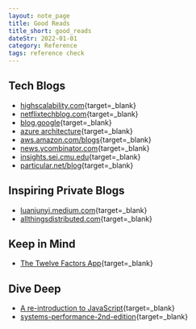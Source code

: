 ```yaml
---
layout: note_page
title: Good Reads
title_short: good_reads
dateStr: 2022-01-01
category: Reference
tags: reference check
---
```


## Tech Blogs

- [highscalability.com](http://highscalability.com/){target=_blank}
- [netflixtechblog.com](https://netflixtechblog.com/){target=_blank}
- [blog.google](https://blog.google/technology/){target=_blank}
- [azure architecture](https://docs.microsoft.com/en-us/azure/architecture/){target=_blank}
- [aws.amazon.com/blogs](https://aws.amazon.com/blogs/architecture/){target=_blank}
- [news.ycombinator.com](https://news.ycombinator.com/){target=_blank}
- [insights.sei.cmu.edu](https://insights.sei.cmu.edu/blog/){target=_blank}
- [particular.net/blog](https://particular.net/blog){target=_blank}

## Inspiring Private Blogs

- [luanjunyi.medium.com](https://luanjunyi.medium.com/the-table-of-contents-416d2240fa8e){target=_blank}
- [allthingsdistributed.com](https://www.allthingsdistributed.com/){target=_blank}

## Keep in Mind

- [The Twelve Factors App](https://12factor.net/){target=_blank}

## Dive Deep

- [A re-introduction to JavaScript](https://developer.mozilla.org/en-US/docs/Web/JavaScript/A_re-introduction_to_JavaScript){target=_blank}
- [systems-performance-2nd-edition](https://www.brendangregg.com/systems-performance-2nd-edition-book.html){target=_blank}

<!-- [](){target=_blank} -->